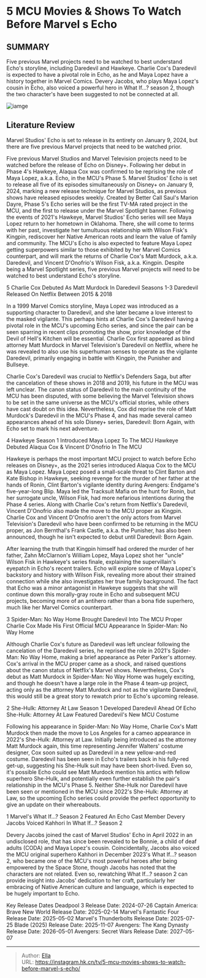 # 5 MCU Movies &amp; Shows To Watch Before Marvel s Echo


## SUMMARY 


 Five previous Marvel projects need to be watched to best understand Echo&#39;s storyline, including Daredevil and Hawkeye. 
 Charlie Cox&#39;s Daredevil is expected to have a pivotal role in Echo, as he and Maya Lopez have a history together in Marvel Comics. 
 Devery Jacobs, who plays Maya Lopez&#39;s cousin in Echo, also voiced a powerful hero in What If...? season 2, though the two character&#39;s have been suggested to not be connected at all. 

![iamge](https://static1.srcdn.com/wordpress/wp-content/uploads/2024/01/alaqua-cox-as-maya-lopez-in-echo-with-characters-from-hawkeye-and-spider-man-no-way-home.jpg)

## Literature Review
Marvel Studios&#39; Echo is set to release in its entirety on January 9, 2024, but there are five previous Marvel projects that need to be watched prior.



Five previous Marvel Studios and Marvel Television projects need to be watched before the release of Echo on Disney&#43;. Following her debut in Phase 4&#39;s Hawkeye, Alaqua Cox was confirmed to be reprising the role of Maya Lopez, a.k.a. Echo, in the MCU&#39;s Phase 5. Marvel Studios&#39; Echo is set to release all five of its episodes simultaneously on Disney&#43; on January 9, 2024, marking a new release technique for Marvel Studios, as previous shows have released episodes weekly. Created by Better Call Saul&#39;s Marion Dayre, Phase 5&#39;s Echo series will be the first TV-MA rated project in the MCU, and the first to release under the Marvel Spotlight banner.
Following the events of 2021&#39;s Hawkeye, Marvel Studios&#39; Echo series will see Maya Lopez return to her hometown in Oklahoma. There, she will come to terms with her past, investigate her tumultuous relationship with Wilson Fisk&#39;s Kingpin, rediscover her Native American roots and learn the value of family and community. The MCU&#39;s Echo is also expected to feature Maya Lopez getting superpowers similar to those exhibited by her Marvel Comics counterpart, and will mark the returns of Charlie Cox&#39;s Matt Murdock, a.k.a. Daredevil, and Vincent D&#39;Onofrio&#39;s Wilson Fisk, a.k.a. Kingpin. Despite being a Marvel Spotlight series, five previous Marvel projects will need to be watched to best understand Echo&#39;s storyline.



 5  Charlie Cox Debuted As Matt Murdock In Daredevil Seasons 1-3 
Daredevil Released On Netflix Between 2015 &amp; 2018
        

In a 1999 Marvel Comics storyline, Maya Lopez was introduced as a supporting character to Daredevil, and she later became a love interest to the masked vigilante. This perhaps hints at Charlie Cox&#39;s Daredevil having a pivotal role in the MCU&#39;s upcoming Echo series, and since the pair can be seen sparring in recent clips promoting the show, prior knowledge of the Devil of Hell&#39;s Kitchen will be essential. Charlie Cox first appeared as blind attorney Matt Murdock in Marvel Television&#39;s Daredevil on Netflix, where he was revealed to also use his superhuman senses to operate as the vigilante Daredevil, primarily engaging in battle with Kingpin, the Punisher and Bullseye.


Charlie Cox&#39;s Daredevil was crucial to Netflix&#39;s Defenders Saga, but after the cancelation of these shows in 2018 and 2019, his future in the MCU was left unclear. The canon status of Daredevil to the main continuity of the MCU has been disputed, with some believing the Marvel Television shows to be set in the same universe as the MCU&#39;s official stories, while others have cast doubt on this idea. Nevertheless, Cox did reprise the role of Matt Murdock&#39;s Daredevil in the MCU&#39;s Phase 4, and has made several cameo appearances ahead of his solo Disney&#43; series, Daredevil: Born Again, with Echo​​​​​​​ set to mark his next adventure.



 4  Hawkeye Season 1 Introduced Maya Lopez To The MCU 
Hawkeye Debuted Alaqua Cox &amp; Vincent D&#39;Onofrio In The MCU



Hawkeye is perhaps the most important MCU project to watch before Echo releases on Disney&#43;, as the 2021 series introduced Alaqua Cox to the MCU as Maya Lopez. Maya Lopez posed a small-scale threat to Clint Barton and Kate Bishop in Hawkeye, seeking revenge for the murder of her father at the hands of Ronin, Clint Barton&#39;s vigilante identity during Avengers: Endgame&#39;s five-year-long Blip. Maya led the Tracksuit Mafia on the hunt for Ronin, but her surrogate uncle, Wilson Fisk, had more nefarious intentions during the Phase 4 series. Along with Charlie Cox&#39;s return from Netflix&#39;s Daredevil, Vincent D&#39;Onofrio also made the move to the MCU proper as Kingpin.
Charlie Cox and Vincent D&#39;Onofrio aren&#39;t the only actors from Marvel Television&#39;s Daredevil who have been confirmed to be returning in the MCU proper, as Jon Bernthal&#39;s Frank Castle, a.k.a. the Punisher, has also been announced, though he isn&#39;t expected to debut until Daredevil: Born Again. 

After learning the truth that Kingpin himself had ordered the murder of her father, Zahn McClarnon&#39;s William Lopez, Maya Lopez shot her &#34;uncle&#34; Wilson Fisk in Hawkeye&#39;s series finale, explaining the supervillain&#39;s eyepatch in Echo&#39;s recent trailers. Echo will explore some of Maya Lopez&#39;s backstory and history with Wilson Fisk, revealing more about their strained connection while she also investigates her true family background. The fact that Echo was a minor antagonist in Hawkeye suggests that she will continue down this morally-gray route in Echo and subsequent MCU projects, becoming more of an antihero rather than a bona fide superhero, much like her Marvel Comics counterpart.




 3  Spider-Man: No Way Home Brought Daredevil Into The MCU Proper 
Charlie Cox Made His First Official MCU Appearance In Spider-Man: No Way Home
        

Although Charlie Cox&#39;s future as Daredevil was left unclear following the cancelation of the Daredevil series, he reprised the role in 2021&#39;s Spider-Man: No Way Home, making a brief appearance as Peter Parker&#39;s attorney. Cox&#39;s arrival in the MCU proper came as a shock, and raised questions about the canon status of Netflix&#39;s Marvel shows. Nevertheless, Cox&#39;s debut as Matt Murdock in Spider-Man: No Way Home was hugely exciting, and though he doesn&#39;t have a large role in the Phase 4 team-up project, acting only as the attorney Matt Murdock and not as the vigilante Daredevil, this would still be a great story to rewatch prior to Echo&#39;s upcoming release.



 2  She-Hulk: Attorney At Law Season 1 Developed Daredevil Ahead Of Echo 
She-Hulk: Attorney At Law Featured Daredevil&#39;s New MCU Costume
        

Following his appearance in Spider-Man: No Way Home, Charlie Cox&#39;s Matt Murdock then made the move to Los Angeles for a cameo appearance in 2022&#39;s She-Hulk: Attorney at Law. Initially being introduced as the attorney Matt Murdock again, this time representing Jennifer Walters&#39; costume designer, Cox soon suited up as Daredevil in a new yellow-and-red costume. Daredevil has been seen in Echo&#39;s trailers back in his fully-red get-up, suggesting his She-Hulk suit may have been short-lived. Even so, it&#39;s possible Echo could see Matt Murdock mention his antics with fellow superhero She-Hulk, and potentially even further establish the pair&#39;s relationship in the MCU&#39;s Phase 5.
Neither She-Hulk nor Daredevil have been seen or mentioned in the MCU since 2022&#39;s She-Hulk: Attorney at Law, so the upcoming Echo series could provide the perfect opportunity to give an update on their whereabouts. 



 1  Marvel&#39;s What If...? Season 2 Featured An Echo Cast Member 
Devery Jacobs Voiced Kahhori In What If...? Season 2
        

Devery Jacobs joined the cast of Marvel Studios&#39; Echo in April 2022 in an undisclosed role, that has since been revealed to be Bonnie, a child of deaf adults (CODA) and Maya Lopez&#39;s cousin. Coincidentally, Jacobs also voiced the MCU original superhero Kahhori in December 2023&#39;s What If...? season 2, who became one of the MCU&#39;s most powerful heroes after being empowered by the Space Stone, though Jacobs has noted that the characters are not related. Even so, rewatching What If...? season 2 can provide insight into Jacobs&#39; dedication to her craft, particularly her embracing of Native American culture and language, which is expected to be hugely important to Echo.
   
Key Release Dates             Deadpool 3 Release Date: 2024-07-26                   Captain America: Brave New World Release Date: 2025-02-14                  Marvel&#39;s Fantastic Four Release Date: 2025-05-02                  Marvel&#39;s Thunderbolts Release Date: 2025-07-25                  Blade (2025) Release Date: 2025-11-07                  Avengers: The Kang Dynasty  Release Date: 2026-05-01                   Avengers: Secret Wars Release Date: 2027-05-07      

---

> Author: [Ella](https://instagram.hk.cn/)  
> URL: https://instagram.hk.cn/tv/5-mcu-movies-shows-to-watch-before-marvel-s-echo/  

